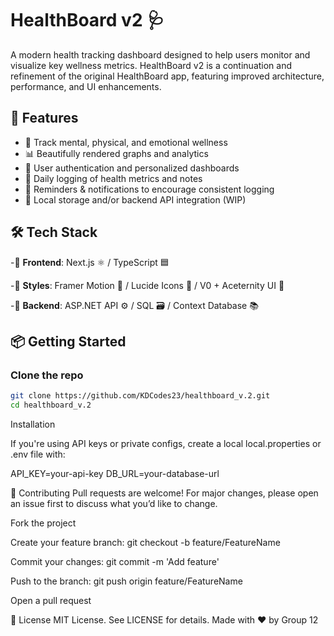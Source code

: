 # HealthBoard v2 🩺

A modern health tracking dashboard designed to help users monitor and visualize key wellness metrics. HealthBoard v2 is a continuation and refinement of the original HealthBoard app, featuring improved architecture, performance, and UI enhancements.

## 🚀 Features

- 🧠 Track mental, physical, and emotional wellness
- 📊 Beautifully rendered graphs and analytics
- 👤 User authentication and personalized dashboards
- 📝 Daily logging of health metrics and notes
- 🔔 Reminders & notifications to encourage consistent logging
- 💾 Local storage and/or backend API integration (WIP)

## 🛠️ Tech Stack

-🎨 **Frontend**: Next.js ⚛️ / TypeScript 🟦

-💅 **Styles**: Framer Motion 🎥 / Lucide Icons 💠 / V0 + Aceternity UI 🎯

-🧠 **Backend**: ASP.NET API ⚙️ / SQL 🗃️ / Context Database 📚

## 📦 Getting Started

### Clone the repo

```bash
git clone https://github.com/KDCodes23/healthboard_v.2.git
cd healthboard_v.2
```

Installation

If you're using API keys or private configs, create a local local.properties or .env file with:

API_KEY=your-api-key
DB_URL=your-database-url

🤝 Contributing
Pull requests are welcome! For major changes, please open an issue first to discuss what you’d like to change.

Fork the project

Create your feature branch: git checkout -b feature/FeatureName

Commit your changes: git commit -m 'Add feature'

Push to the branch: git push origin feature/FeatureName

Open a pull request

📄 License
MIT License. See LICENSE for details.
Made with ❤️ by Group 12
